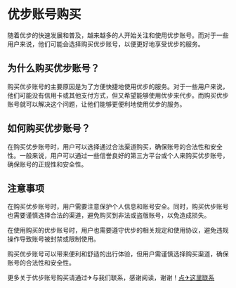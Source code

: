 # 优步账号购买

随着优步的快速发展和普及，越来越多的人开始关注和使用优步账号。而对于一些用户来说，他们可能会选择购买优步账号，以便更好地享受优步的服务。

## 为什么购买优步账号？

购买优步账号的主要原因是为了方便快捷地使用优步的服务。对于一些用户来说，他们可能没有信用卡或其他支付方式，但又希望能够使用优步来代步。而购买优步账号就可以解决这个问题，让他们能够更便利地使用优步的服务。

## 如何购买优步账号？

在购买优步账号时，用户可以选择通过合法渠道购买，确保账号的合法性和安全性。一般来说，用户可以通过一些信誉良好的第三方平台或个人来购买优步账号，确保账号的正规性和安全性。

## 注意事项

在购买优步账号时，用户需要注意保护个人信息和账号安全。同时，购买优步账号也需要谨慎选择合法的渠道，避免购买到非法或盗版账号，以免造成损失。

在使用购买的优步账号时，用户也需要遵守优步的相关规定和使用协议，避免违规操作导致账号被封禁或限制使用。

购买优步账号可以带来便利和舒适的出行体验，但用户需谨慎选择购买渠道，确保账号的合法性和安全性。

更多关于优步账号购买请通过✈与我们联系，感谢阅读，谢谢！[点✈这里联系](https://www.k02.cc)